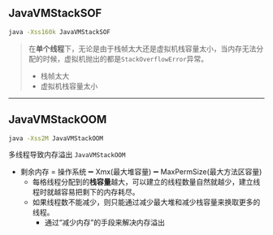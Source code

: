 ## JavaVMStackSOF

```bash
java -Xss160k JavaVMStackSOF
```

> 在**单个线程**下，无论是由于栈帧太大还是虚拟机栈容量太小，当内存无法分配的时候，虚拟机抛出的都是`StackOverflowError`异常。
>
> - 栈帧太大
> - 虚拟机栈容量太小

---

## JavaVMStackOOM

```bash
java -Xss2M JavaVMStackOOM
```



多线程导致内存溢出 `JavaVMStackOOM`

- 剩余内存 = 操作系统 ➖ Xmx(最大堆容量) :heavy_minus_sign: MaxPermSize(最大方法区容量)
  - 每格线程分配到的**栈容量**越大，可以建立的线程数量自然就越少，建立线程时就越容易把剩下的内存耗尽。
  - 如果线程数不能减少，则只能通过减少最大堆和减少栈容量来换取更多的线程。
    - 通过“减少内存”的手段来解决内存溢出

